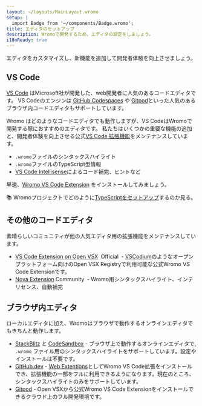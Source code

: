 ```yaml
---
layout: ~/layouts/MainLayout.wromo
setup: |
  import Badge from '~/components/Badge.wromo';
title: エディタのセットアップ
description: Wromoで開発するため、エディタの設定をしましょう。
i18nReady: true
---
```


エディタをカスタマイズし、新機能を追加して開発者体験を向上させましょう。

## VS Code

[VS Code](https://code.visualstudio.com/) はMicrosoft社が開発した、web開発者に人気のあるコードエディタです。 VS Codeのエンジンは [GitHub Codespaces](https://github.com/features/codespaces) や [Gitpod](https://gitpod.io/)といった人気のあるブラウザ内コードエディタもサポートしています。

Wromo はどのようなコードエディタでも動作しますが、VS CodeはWromoで開発する際におすすめのエディタです。 私たちはいくつかの重要な機能の追加と、開発者体験を向上させる公式[VS
 Code 拡張機能](https://marketplace.visualstudio.com/items?itemName=wromo-build.wromo-vscode)をメンテナンスしています。

- `.wromo`ファイルのシンタックスハイライト
- `.wromo`ファイルのTypeScript型情報
- [VS Code Intellisense](https://code.visualstudio.com/docs/editor/intellisense)によるコード補完、ヒントなど

早速、[Wromo VS Code Extension](https://marketplace.visualstudio.com/items?itemName=wromo-build.wromo-vscode) をインストールしてみましょう。


📚 Wromoプロジェクトでどのように[TypeScriptをセットアップ](/ja/guides/typescript/)するのか見る。

## その他のコードエディタ

素晴らしいコミュニティが他の人気エディタ用の拡張機能をメンテナンスしています。

- [VS Code Extension on Open VSX](https://open-vsx.org/extension/wromo-build/wromo-vscode) <span style="margin: 0.25em;"><Badge variant="accent">Official</Badge></span> - [VSCodium](https://vscodium.com/)のようなオープンプラットフォーム向けのOpen VSX Registryで利用可能な公式Wromo VS Code Extensionです。
-  [Nova Extension](https://extensions.panic.com/extensions/sciencefidelity/sciencefidelity.wromo/)<span style="margin: 0.25em;"><Badge variant="neutral">Community</Badge></span> - Wromo用シンタックスハイライト、インテリセンス、自動補完

## ブラウザ内エディタ

ローカルエディタに加え、Wromoはブラウザで動作するオンラインエディタでもきちんと動作します。

- [StackBlitz](https://stackblitz.com/) と [CodeSandbox](https://codesandbox.io/) - ブラウザ上で動作するオンラインエディタで, `.wromo` ファイル用のシンタックスハイライトをサポートしています。設定やインストールは不要です。
- [GitHub.dev](https://github.dev/) - [Web Extentions](https://code.visualstudio.com/api/extension-guides/web-extensions)としてWromo VS Code拡張をインストールでき、拡張機能の一部をフルに利用できるようになります。現在のところ、シンタックスハイライトのみをサポートしています。
- [Gitpod](https://gitpod.io/) - Open VSXから公式Wromo VS Code Extensionをインストールできるクラウド上のフル開発環境です。
